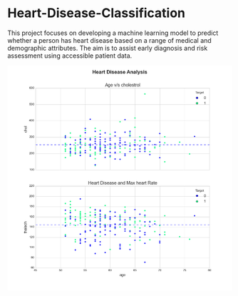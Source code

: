 # Heart-Disease-Classification

This project focuses on developing a machine learning model to predict whether a person has heart disease based on a range of medical and demographic attributes. The aim is to assist early diagnosis and risk assessment using accessible patient data.

![Screenshot](Heart-disease-analysis-plot.png)
